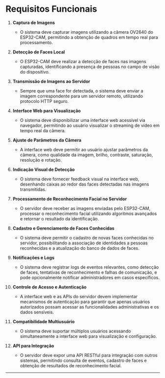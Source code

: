 # Requisitos Funcionais

1. **Captura de Imagens**
   - O sistema deve capturar imagens utilizando a câmera OV2640 do ESP32-CAM, permitindo a obtenção de quadros em tempo real para processamento.

2. **Detecção de Faces Local**
   - O ESP32-CAM deve realizar a detecção de faces nas imagens capturadas, identificando a presença de pessoas no campo de visão do dispositivo.

3. **Transmissão de Imagens ao Servidor**
   - Sempre que uma face for detectada, o sistema deve enviar a imagem correspondente para um servidor remoto, utilizando protocolo HTTP seguro.

4. **Interface Web para Visualização**
   - O sistema deve disponibilizar uma interface web acessível via navegador, permitindo ao usuário visualizar o streaming de vídeo em tempo real da câmera.

5. **Ajuste de Parâmetros da Câmera**
   - A interface web deve permitir ao usuário ajustar parâmetros da câmera, como qualidade da imagem, brilho, contraste, saturação, resolução e rotação.

6. **Indicação Visual de Detecção**
   - O sistema deve fornecer feedback visual na interface web, desenhando caixas ao redor das faces detectadas nas imagens transmitidas.

7. **Processamento de Reconhecimento Facial no Servidor**
   - O servidor deve receber as imagens enviadas pelo ESP32-CAM, processar o reconhecimento facial utilizando algoritmos avançados e retornar o resultado da identificação.

8. **Cadastro e Gerenciamento de Faces Conhecidas**
   - O sistema deve permitir o cadastro de novas faces conhecidas no servidor, possibilitando a associação de identidades a pessoas reconhecidas e a atualização do banco de dados de faces.

9. **Notificações e Logs**
   - O sistema deve registrar logs de eventos relevantes, como detecção de faces, tentativas de reconhecimento e falhas de comunicação, e pode opcionalmente notificar administradores em casos específicos.

10. **Controle de Acesso e Autenticação**
    - A interface web e as APIs do servidor devem implementar mecanismos de autenticação para garantir que apenas usuários autorizados possam acessar as funcionalidades administrativas e os dados sensíveis.

11. **Compatibilidade Multiusuário**
    - O sistema deve suportar múltiplos usuários acessando simultaneamente a interface web para visualização e configuração.

12. **API para Integração**
    - O servidor deve expor uma API RESTful para integração com outros sistemas, permitindo consulta de eventos, cadastro de faces e obtenção de resultados de reconhecimento facial.

---